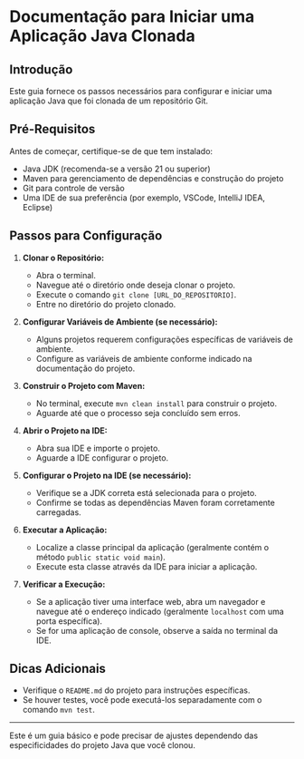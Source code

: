 # Documentação para Iniciar uma Aplicação Java Clonada

## Introdução

Este guia fornece os passos necessários para configurar e iniciar uma aplicação Java que foi clonada de um repositório Git.

## Pré-Requisitos

Antes de começar, certifique-se de que tem instalado:
- Java JDK (recomenda-se a versão 21 ou superior)
- Maven para gerenciamento de dependências e construção do projeto
- Git para controle de versão
- Uma IDE de sua preferência (por exemplo, VSCode, IntelliJ IDEA, Eclipse)

## Passos para Configuração

1. **Clonar o Repositório:**
   - Abra o terminal.
   - Navegue até o diretório onde deseja clonar o projeto.
   - Execute o comando `git clone [URL_DO_REPOSITORIO]`.
   - Entre no diretório do projeto clonado.

2. **Configurar Variáveis de Ambiente (se necessário):**
   - Alguns projetos requerem configurações específicas de variáveis de ambiente.
   - Configure as variáveis de ambiente conforme indicado na documentação do projeto.

3. **Construir o Projeto com Maven:**
   - No terminal, execute `mvn clean install` para construir o projeto.
   - Aguarde até que o processo seja concluído sem erros.

4. **Abrir o Projeto na IDE:**
   - Abra sua IDE e importe o projeto.
   - Aguarde a IDE configurar o projeto.

5. **Configurar o Projeto na IDE (se necessário):**
   - Verifique se a JDK correta está selecionada para o projeto.
   - Confirme se todas as dependências Maven foram corretamente carregadas.

6. **Executar a Aplicação:**
   - Localize a classe principal da aplicação (geralmente contém o método `public static void main`).
   - Execute esta classe através da IDE para iniciar a aplicação.

7. **Verificar a Execução:**
   - Se a aplicação tiver uma interface web, abra um navegador e navegue até o endereço indicado (geralmente `localhost` com uma porta específica).
   - Se for uma aplicação de console, observe a saída no terminal da IDE.

## Dicas Adicionais

- Verifique o `README.md` do projeto para instruções específicas.
- Se houver testes, você pode executá-los separadamente com o comando `mvn test`.

---

Este é um guia básico e pode precisar de ajustes dependendo das especificidades do projeto Java que você clonou.